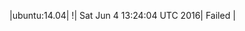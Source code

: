 |ubuntu:14.04| \![](https://cdn.rawgit.com/Neilpang/letest/master/status/ubuntu-14.04.svg?1465046644)| Sat Jun  4 13:24:04 UTC 2016| Failed |
